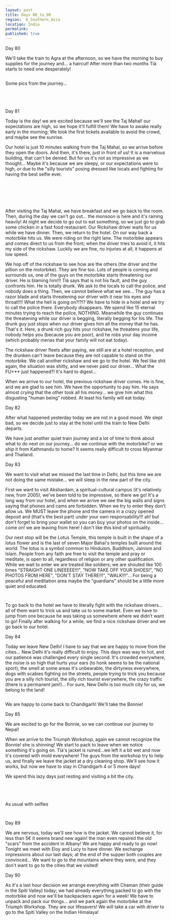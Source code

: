 ```yaml
---
layout: post
title: Days 80_to_90
region:  6_Southern_Asia
location: India
permalink: 
published: true
---
```

Day 80 

We'll take the train to Agra at the afternoon, so we have the morning to buy supplies for the journey and... a haircut! After more than two months Tià starts to need one desperately!

<p><a
href="https://lh3.googleusercontent.com/thIcIFNtfS72r3G8p8O4JLjnM0nRQtOvfrUIPT1e9jsiOMJdvQL0nELheIQ_vF3X-ihBIV9HtE393RpkvRBx0WGEIJMhYfxfSDVcrAqFNda5f9GXIRWh_bV-caKG_5kfr_2GEJvVJVeW_gO0HRiMlarTIZ01WSyKzIzqSm2Z78rwuX-2BUfcmRz80OqXvr2d_Mxr23KqzmP6T0a84QYCjAgabCP6RrwGWLeo2Jdcgna4wYkLDweEodbZDpnr2RJj4G0pIICS5TZTSEM5dbDkf8ZAo-78VuJB2Sxdp6EqL8JeyEOayIoM7npDpXsRUkPQHKDRnk7IgT6m1kg2oFOxpXH_NtBMNN_Y-NB3i30G7sXqpqT-MjB4FmH7aafr8ISl6GDPvAT-MjOTyuE87oR9J4N2XxytYnfj1_h614P83h3t7AGEvjvv5u4QoVVrNPvbAuv2zj8-Hur-OSwECTRYSVAyzhQj6VewBg6_3JMOT4C6Fs8VUI1jAqJFZ0FUanV-hXA9kk9znPfDK50SvVU-ssDuP3lGdXGIDAh-r6eclcPqcHVjqgWTX5xLenCLlmpMyjs6f3rY1LpHpzfMI8Q3fXbSZjkrkFc6gVW1F-2NBumRdDVQujxvOLLXWoCsJc5Xd8-UCf_Bobx41oZHzNOrzjC5Md1g4xMQX8CIUQEVFMl85_YXxCBl693Byg=w837-h627-no"><img 
src="https://lh3.googleusercontent.com/thIcIFNtfS72r3G8p8O4JLjnM0nRQtOvfrUIPT1e9jsiOMJdvQL0nELheIQ_vF3X-ihBIV9HtE393RpkvRBx0WGEIJMhYfxfSDVcrAqFNda5f9GXIRWh_bV-caKG_5kfr_2GEJvVJVeW_gO0HRiMlarTIZ01WSyKzIzqSm2Z78rwuX-2BUfcmRz80OqXvr2d_Mxr23KqzmP6T0a84QYCjAgabCP6RrwGWLeo2Jdcgna4wYkLDweEodbZDpnr2RJj4G0pIICS5TZTSEM5dbDkf8ZAo-78VuJB2Sxdp6EqL8JeyEOayIoM7npDpXsRUkPQHKDRnk7IgT6m1kg2oFOxpXH_NtBMNN_Y-NB3i30G7sXqpqT-MjB4FmH7aafr8ISl6GDPvAT-MjOTyuE87oR9J4N2XxytYnfj1_h614P83h3t7AGEvjvv5u4QoVVrNPvbAuv2zj8-Hur-OSwECTRYSVAyzhQj6VewBg6_3JMOT4C6Fs8VUI1jAqJFZ0FUanV-hXA9kk9znPfDK50SvVU-ssDuP3lGdXGIDAh-r6eclcPqcHVjqgWTX5xLenCLlmpMyjs6f3rY1LpHpzfMI8Q3fXbSZjkrkFc6gVW1F-2NBumRdDVQujxvOLLXWoCsJc5Xd8-UCf_Bobx41oZHzNOrzjC5Md1g4xMQX8CIUQEVFMl85_YXxCBl693Byg=w837-h627-no" class="oversize" alt=""></a></p>

Some pics from the journey...

<p><a
href="https://lh3.googleusercontent.com/hoAp1Nh6UUavDpNSncEKWpBHOLtux--tXYpS5MEnzANA9btog5NHjym37V3meYCeIB7Li28YgVwNM08gfzCPLlXnExygfIO_HIz9YUcTz0HWSBvUTFbW1moN2cAPuL86bBCt1TFUT5EjDqemXmIRvBDLpk_n3GTJlngGa2Bme1PrPO_LpfMVUSMDxmyFbBfPKTlVlaQqL9F1DgQ1fAJ0uSts2IB-mTZIGupyoKpLb-Np6m8UUZrWKNEnzCS4B4fjBw9CYiTtmilyVQ43fKe3QYeLuCCfdrHR31ccmqC5Q_jhR08mSoEq3ftknVBFjoeLSh-i4pd3hZg7L7kyJSRcC9MidmbXWHZaM2SBKQPLBkSEjzqeuU5PDtHGLNFxAdm3poX3PgdPlThhu-b-5d3KMDcIxXWP8gF52K3LYNBj9bjLscObiiqhEKi52wxxkQ4RWnnLhVuaWaCgfu9eafuys5luHO0R1BTGKST9RG6ovZmtkpOTC_pi-jRQdrEsZoayKfEUKWQ8x880InhvKBxg7Otf5kCXdc37van27gtdOyk5fiSVuq91NrP40RMdCwNNJ7hc9JH0IUPrNHbbA1SB5SflMQnflaYoNO0qSvZs9ggZc5hDOdhSJaEq-MLlk2iceI9gKwcNsIjt3JcrWqcWFk87o0wW7t0GRpsFnx5uRtiZQ5CwGGc5f2dZwQ=w836-h627-no"><img 
src="https://lh3.googleusercontent.com/hoAp1Nh6UUavDpNSncEKWpBHOLtux--tXYpS5MEnzANA9btog5NHjym37V3meYCeIB7Li28YgVwNM08gfzCPLlXnExygfIO_HIz9YUcTz0HWSBvUTFbW1moN2cAPuL86bBCt1TFUT5EjDqemXmIRvBDLpk_n3GTJlngGa2Bme1PrPO_LpfMVUSMDxmyFbBfPKTlVlaQqL9F1DgQ1fAJ0uSts2IB-mTZIGupyoKpLb-Np6m8UUZrWKNEnzCS4B4fjBw9CYiTtmilyVQ43fKe3QYeLuCCfdrHR31ccmqC5Q_jhR08mSoEq3ftknVBFjoeLSh-i4pd3hZg7L7kyJSRcC9MidmbXWHZaM2SBKQPLBkSEjzqeuU5PDtHGLNFxAdm3poX3PgdPlThhu-b-5d3KMDcIxXWP8gF52K3LYNBj9bjLscObiiqhEKi52wxxkQ4RWnnLhVuaWaCgfu9eafuys5luHO0R1BTGKST9RG6ovZmtkpOTC_pi-jRQdrEsZoayKfEUKWQ8x880InhvKBxg7Otf5kCXdc37van27gtdOyk5fiSVuq91NrP40RMdCwNNJ7hc9JH0IUPrNHbbA1SB5SflMQnflaYoNO0qSvZs9ggZc5hDOdhSJaEq-MLlk2iceI9gKwcNsIjt3JcrWqcWFk87o0wW7t0GRpsFnx5uRtiZQ5CwGGc5f2dZwQ=w836-h627-no" class="oversize" alt=""></a></p>

<p><a
href="https://lh3.googleusercontent.com/S4pxFoiIlwIeCb8S3ByM6k6QYr9Us97tfs7Rcm4Snm1P6vniA1PmuzluGxgCbWXSgTEb3F_oSNCtfgktSrost9qy0EmgpEnD_DLBklJbscVjzCspBYUmPKt-BvYvjqUP6fbe2IVNfHMrMNYKfDA8Ks8PCHGisg9hdLBUdu_7bQY5aYlNbTN1zxY3lYSxcqTr555el17okLSU96EwTc8hJ4hAFjMWMK6wwt3FCo0Lc9JqSw4BQz4irSG5C41BxBaPxDwQ6zL3BQk-tpxbIbiFig6bILpPY-Ges7KDOeSD-RpTiXWryiDupj3woLpXh3Ch7KET52HBCc9oiT64BGltGQqAhtHVCfDrAkhTIKbcq3x0mNnYAM_ILnrOLUWJvQlH4j71IHdsm4ndkraSSAEwJO5O72LCKdAiCx6kVvTAFAVWcuGZ1_Ju-RCSnLpMH-PGVz0BRd8CDg20qAdbHHD7PBKod7tLyVg2GQvrcWtaqCswfvB0_iQlwytMwk09LYw0ZGmesNQZNnH7w_OLh2c-R4jdfd3qDx0uB-0y2FrQaJL-TcGiPnRKaqZjaW8i0OpjvKDrozztzhzhJ-7UA3ZpGgJJMRjtzednE3J8_QTwuq-0sw4k7IRumjE_yYzNWuLgXYlYlxHX12bXbkvp4WPPFGpnaC-fNUaw8uPiaZxXcq_TlVG57g8STOCanw=w836-h627-no"><img 
src="https://lh3.googleusercontent.com/S4pxFoiIlwIeCb8S3ByM6k6QYr9Us97tfs7Rcm4Snm1P6vniA1PmuzluGxgCbWXSgTEb3F_oSNCtfgktSrost9qy0EmgpEnD_DLBklJbscVjzCspBYUmPKt-BvYvjqUP6fbe2IVNfHMrMNYKfDA8Ks8PCHGisg9hdLBUdu_7bQY5aYlNbTN1zxY3lYSxcqTr555el17okLSU96EwTc8hJ4hAFjMWMK6wwt3FCo0Lc9JqSw4BQz4irSG5C41BxBaPxDwQ6zL3BQk-tpxbIbiFig6bILpPY-Ges7KDOeSD-RpTiXWryiDupj3woLpXh3Ch7KET52HBCc9oiT64BGltGQqAhtHVCfDrAkhTIKbcq3x0mNnYAM_ILnrOLUWJvQlH4j71IHdsm4ndkraSSAEwJO5O72LCKdAiCx6kVvTAFAVWcuGZ1_Ju-RCSnLpMH-PGVz0BRd8CDg20qAdbHHD7PBKod7tLyVg2GQvrcWtaqCswfvB0_iQlwytMwk09LYw0ZGmesNQZNnH7w_OLh2c-R4jdfd3qDx0uB-0y2FrQaJL-TcGiPnRKaqZjaW8i0OpjvKDrozztzhzhJ-7UA3ZpGgJJMRjtzednE3J8_QTwuq-0sw4k7IRumjE_yYzNWuLgXYlYlxHX12bXbkvp4WPPFGpnaC-fNUaw8uPiaZxXcq_TlVG57g8STOCanw=w836-h627-no" class="oversize" alt=""></a></p>

<p><a
href="https://lh3.googleusercontent.com/DPxz2hBPQEo5goRpSnMIf_Url3Pu2pYqhUEBZVHMePi-RElIKm0yQ_Bpkzm2x1bmCb07NrpMiWvQowpoThuIbRgZYHuRPIaX3QMj0iCiAxH-KkvIf7oCA_yHkTyhzfoHKVWbg0KRLEmyNM8gvN6VlXjKX7LKHyYmIL6ihK6wj5Mj35X0gydJhPzAkJ4Tzd2pBipEI-M2qtK5LTSK5U69E_AYxr8hZwQS_PXNOOZCaCHGnFLpyULSJ0XLV74SrequnbWzT8KKE4Cp8R9XfUE3y375HUSIXBHIzakerX5eIr7DFzCyhUgMIkbVuL8whnjHssM66bDJa0rzN9rl1Dhpj5eBbi7rvfuqFilqDAR3Ffd44eJcg6MNrz0EJE16Vhkpt0C6wpjFoBwOQFo2PlEDQH-u5vtPFi9oNFN8vYH2Fk01BjQYiDLVm4FT5R3loFJZCL1LC6svfV3nagNUGjkQFgz-oogjy53n-5LLvzOv2dk_y9YzlmQ9CxNwdCseMI9URvxQv-MrdIrkB4-Xu0Ugw0vdjdQmFdr-lxgfcIEwDXlexblUH2XqsOQoNLyOFvW6dxZbQqGASrsFl4YDrbldXhHzOat4F_uUHpwjuUqZtNcliApzgjEIP_GiExTkgdIxwtwue6NDP77KRqy5U_m0xn-xpJw7cD48mQdYDAVQGoYPXk-UECBSWfPAbg=w836-h627-no"><img 
src="https://lh3.googleusercontent.com/DPxz2hBPQEo5goRpSnMIf_Url3Pu2pYqhUEBZVHMePi-RElIKm0yQ_Bpkzm2x1bmCb07NrpMiWvQowpoThuIbRgZYHuRPIaX3QMj0iCiAxH-KkvIf7oCA_yHkTyhzfoHKVWbg0KRLEmyNM8gvN6VlXjKX7LKHyYmIL6ihK6wj5Mj35X0gydJhPzAkJ4Tzd2pBipEI-M2qtK5LTSK5U69E_AYxr8hZwQS_PXNOOZCaCHGnFLpyULSJ0XLV74SrequnbWzT8KKE4Cp8R9XfUE3y375HUSIXBHIzakerX5eIr7DFzCyhUgMIkbVuL8whnjHssM66bDJa0rzN9rl1Dhpj5eBbi7rvfuqFilqDAR3Ffd44eJcg6MNrz0EJE16Vhkpt0C6wpjFoBwOQFo2PlEDQH-u5vtPFi9oNFN8vYH2Fk01BjQYiDLVm4FT5R3loFJZCL1LC6svfV3nagNUGjkQFgz-oogjy53n-5LLvzOv2dk_y9YzlmQ9CxNwdCseMI9URvxQv-MrdIrkB4-Xu0Ugw0vdjdQmFdr-lxgfcIEwDXlexblUH2XqsOQoNLyOFvW6dxZbQqGASrsFl4YDrbldXhHzOat4F_uUHpwjuUqZtNcliApzgjEIP_GiExTkgdIxwtwue6NDP77KRqy5U_m0xn-xpJw7cD48mQdYDAVQGoYPXk-UECBSWfPAbg=w836-h627-no" class="oversize" alt=""></a></p>

<p><a
href="https://lh3.googleusercontent.com/l2ml85_7CSkKv8qzVuYcoDwOvj8jBpQvvpx0ehFBTTnURz1NU7lfI2EGQqGnT_Gw5rhofqpTzQsSKK_IdGu8gC9f6s4I_8mOPCmSSRZvnUby_F-4xO3-l_rWfPhAQo6TfFvj7LgDLO8z7o1KWBEDHn4mKePR11jHUZv7a6FlZGNB8GKhF0Br7Y2M7hRgbAOD-FGNlO-O_w5bWLlpku-rJCadg6VnI2X1HE8jgDdZEL8B05fvwNK2Uh23HI_0LuFsslPifrthr-eg4zpUUv_aKq9waW0nfROewCPyhIGlAJF4VO1vXqlLULsZj-pqn8edku1ShnyoBLPVO1Z9GCqG6FOcjozT-KGpO4Zyw4a6loLRoU7itvC1Xz_PtqywV5sezKB4KCJ7yHP94BJHtCBPFs2X-wIX_AB6GtJd7Y24gvGjtCeHzhOaId88eRx1IB0SAbUyLTVzZLUuJ4Q02kmDVm4CwFxDIJSkGYEerEbuzm6U6pAB_yAknq6V86so1fKuL8dvq03-1NOT8HeVHuf3Gpf_BekxIP18dmbqGXkHpFCuDMVKO0QNkUc0orvMNgKJtsqwjcB0f4c_hJAtmyBlbzupRZIyJB7mRM6eajPnzAsC6fnLI-oS-8yOKLhiqidPSB1XlCrBwmFIgbErOS5MZ5X1MhSEOevQD1pe19wRQyVGYIbmtkC2WI7mnA=w836-h627-no"><img 
src="https://lh3.googleusercontent.com/l2ml85_7CSkKv8qzVuYcoDwOvj8jBpQvvpx0ehFBTTnURz1NU7lfI2EGQqGnT_Gw5rhofqpTzQsSKK_IdGu8gC9f6s4I_8mOPCmSSRZvnUby_F-4xO3-l_rWfPhAQo6TfFvj7LgDLO8z7o1KWBEDHn4mKePR11jHUZv7a6FlZGNB8GKhF0Br7Y2M7hRgbAOD-FGNlO-O_w5bWLlpku-rJCadg6VnI2X1HE8jgDdZEL8B05fvwNK2Uh23HI_0LuFsslPifrthr-eg4zpUUv_aKq9waW0nfROewCPyhIGlAJF4VO1vXqlLULsZj-pqn8edku1ShnyoBLPVO1Z9GCqG6FOcjozT-KGpO4Zyw4a6loLRoU7itvC1Xz_PtqywV5sezKB4KCJ7yHP94BJHtCBPFs2X-wIX_AB6GtJd7Y24gvGjtCeHzhOaId88eRx1IB0SAbUyLTVzZLUuJ4Q02kmDVm4CwFxDIJSkGYEerEbuzm6U6pAB_yAknq6V86so1fKuL8dvq03-1NOT8HeVHuf3Gpf_BekxIP18dmbqGXkHpFCuDMVKO0QNkUc0orvMNgKJtsqwjcB0f4c_hJAtmyBlbzupRZIyJB7mRM6eajPnzAsC6fnLI-oS-8yOKLhiqidPSB1XlCrBwmFIgbErOS5MZ5X1MhSEOevQD1pe19wRQyVGYIbmtkC2WI7mnA=w836-h627-no" class="oversize" alt=""></a></p>


Day 81

Today is the day! we are excited because we'll see the Taj Mahal! our expectations are high, so we hope it'll fulfill them! We have to awake really early in the morning; We took the first tickets available to avoid the crowd, and maybe see the sunrise.

Our hotel is just 10 minutes walking from the Taj Mahal, so we arrive before they open the doors. And then, it's there, just in front of us! It is a marvelous building, that can't be denied. But for us it's not as impressive as we thought... Maybe it's because we are sleepy, or our expectations were to high, or due to the "silly tourists" posing dressed like locals and fighting for having the best selfie ever.

<p><a
href="https://lh3.googleusercontent.com/e-us8Vt58_rWRCawMl7No1JU_jwwtC3FQUGFBIBDSE-9CP9DiGI8hsex35zjzcw65lXr_8hD0gR2FWhdZzIZnvfeouFt4ZCgsbL_jaEMPPKgxk_kJRxJG5HdxSW02Zv4KljROkAL6trcq0E6emoRR1xga_z0Z4JMaM6APDJ0aVb2lAbBgV_1wjHIqcPw9V9lcKX795W9_u1DXWxRrYphetXa7_MK4ujVKfVNwhkcAP2zVkdVngOclowo6Ch8-d1QQWFgti6U1enqdzQXN1NuNXD3rU9Wk-XBJSoFCScPxu2jsnDtPd-UEYJf6YwMBNXsJIW61mGoikRgvWtPUAITLao-ezSBb33EdYlR0VoPgfJspI09etsz3jqNNwIzQvMGspW9B4796rwacIaMX_64036G-7gkcAdkPxf8kDvsfaX0G1LWUNCVwgyJI09jewlyo3lEVtue_zCtfRg7VUxQ9jBp7C5Q2kFVCFWvDF3fePLOz6812f1Jf8T3C13TkorIbIJEY_qxR0rn57ObDDWM5SYR3XuCMJcbkesalA-VN2fDjD1MNlXf8nFYAx8E9Cp9a5qIe4V_fQpyzGA1VELj6sf1p8o1ygq2CwoWR6GCrC9_bG15aK1MAgnEVUMOGC6Lsf0n6mZtdjypLYplr479QB0jEbmJT97ZfC8AmQZfRATFQvjFxG0t2n67ow=w836-h627-no"><img 
src="https://lh3.googleusercontent.com/e-us8Vt58_rWRCawMl7No1JU_jwwtC3FQUGFBIBDSE-9CP9DiGI8hsex35zjzcw65lXr_8hD0gR2FWhdZzIZnvfeouFt4ZCgsbL_jaEMPPKgxk_kJRxJG5HdxSW02Zv4KljROkAL6trcq0E6emoRR1xga_z0Z4JMaM6APDJ0aVb2lAbBgV_1wjHIqcPw9V9lcKX795W9_u1DXWxRrYphetXa7_MK4ujVKfVNwhkcAP2zVkdVngOclowo6Ch8-d1QQWFgti6U1enqdzQXN1NuNXD3rU9Wk-XBJSoFCScPxu2jsnDtPd-UEYJf6YwMBNXsJIW61mGoikRgvWtPUAITLao-ezSBb33EdYlR0VoPgfJspI09etsz3jqNNwIzQvMGspW9B4796rwacIaMX_64036G-7gkcAdkPxf8kDvsfaX0G1LWUNCVwgyJI09jewlyo3lEVtue_zCtfRg7VUxQ9jBp7C5Q2kFVCFWvDF3fePLOz6812f1Jf8T3C13TkorIbIJEY_qxR0rn57ObDDWM5SYR3XuCMJcbkesalA-VN2fDjD1MNlXf8nFYAx8E9Cp9a5qIe4V_fQpyzGA1VELj6sf1p8o1ygq2CwoWR6GCrC9_bG15aK1MAgnEVUMOGC6Lsf0n6mZtdjypLYplr479QB0jEbmJT97ZfC8AmQZfRATFQvjFxG0t2n67ow=w836-h627-no" class="oversize" alt=""></a></p>

<p><a
href="https://lh3.googleusercontent.com/laaQadxP3mu1VSb69RfpLyRkNQjCXqXO5reo82fOOdG_q8lLWdrdhBVOMW6yFojxjGM2rx5_DKxZIGWkh7hRYLF_cLmCybeFoReFoffP-q9B13MCkSZqMegRH-NhyybA5DD7jOf2swvQJhKzv3TLP6fnJ2jfO1f9cVtkMqJlVmZlJX45Q-uMbLcdPATV8Pv97FGeU1SC9xMboNn8GKr9iBXoVIH7dT3ofHPBk0poNdVwSsalYoKmdIL0PrEal87aJVFHA0VmP4zBnW_Vr72bE0jBgi3gNEsofz1eA2tfsFYbrMGb7ZA1l055lRHpTgPpbQLdbM8euqyVficowjWya1RtUYF8vuThM8zszfarXYqrhY6q6HrMW9LLbG_pvpEssjbs8dQX_Jd8THWSS_UPJN6k4VWs4htVf7MnGDa-yWAG2wg5GGNGprEbu4OcACqhz7aICkHrAELjm1ageokfLq-dR9hdnhDP20eF_9S_wno-K-dwi4STrRizgxHccA_nMi6Y3g3FHdPxf9MnDDLYpmqwjfqUNEg34cXI3KV9Np4BbO7WfuozZ-ZF4AlQ3qOkaoGxxXcwTmN2fTW5OeOdraazQBKo5XvMrukzYVqQgSQhQiS8J61lu2AOj42oE4YpohxiT_GI90CM67mN6_Ei1AorRtJ-5TvwFjZbczGzGkheLw3qOH75tfLQYw=w836-h627-no"><img 
src="https://lh3.googleusercontent.com/laaQadxP3mu1VSb69RfpLyRkNQjCXqXO5reo82fOOdG_q8lLWdrdhBVOMW6yFojxjGM2rx5_DKxZIGWkh7hRYLF_cLmCybeFoReFoffP-q9B13MCkSZqMegRH-NhyybA5DD7jOf2swvQJhKzv3TLP6fnJ2jfO1f9cVtkMqJlVmZlJX45Q-uMbLcdPATV8Pv97FGeU1SC9xMboNn8GKr9iBXoVIH7dT3ofHPBk0poNdVwSsalYoKmdIL0PrEal87aJVFHA0VmP4zBnW_Vr72bE0jBgi3gNEsofz1eA2tfsFYbrMGb7ZA1l055lRHpTgPpbQLdbM8euqyVficowjWya1RtUYF8vuThM8zszfarXYqrhY6q6HrMW9LLbG_pvpEssjbs8dQX_Jd8THWSS_UPJN6k4VWs4htVf7MnGDa-yWAG2wg5GGNGprEbu4OcACqhz7aICkHrAELjm1ageokfLq-dR9hdnhDP20eF_9S_wno-K-dwi4STrRizgxHccA_nMi6Y3g3FHdPxf9MnDDLYpmqwjfqUNEg34cXI3KV9Np4BbO7WfuozZ-ZF4AlQ3qOkaoGxxXcwTmN2fTW5OeOdraazQBKo5XvMrukzYVqQgSQhQiS8J61lu2AOj42oE4YpohxiT_GI90CM67mN6_Ei1AorRtJ-5TvwFjZbczGzGkheLw3qOH75tfLQYw=w836-h627-no" class="oversize" alt=""></a></p>

<p><a
href="https://lh3.googleusercontent.com/Z5fG2JXXUgPHuTj6jbMaNcmF_4RSmlET1KeSisuAWDAT_gG9X_COnX-nA-ng0Ca4m8-q-6Zfa2tF8ZNmqlzrr-kzhvbwoPNuqN2PS15Bo0Xjz7tNzVmU3FXh2PSdW2FEaSnKiyjNafME_gzLKQAcf8n4tLVrLOnZGdy8NSNx-LHXnXCqQB6JnjfqnZOUJswhTyBzEhaH65-IIjj3eKZziWoV0eu4oxXMJ4fXUQikfulLWezGRgXLHwfDpPdM_J_8CwXJD2lP2tVkXHwXZ4OKrnMt1u5_UixN6IXFSjqmPJDylyhMHJvhKL6jbP8padrmsvupHNCvk-bx_OvWPr5BByrcMeqS40cOJw4L2hxG4c3S4ZZH_c7gJsMGZMnCEMWkYtSQO8ckGy8GLcByLbCcv0hi9CUDAkIrljrG6vA6Ofcy-2oNPaDn41ohkP2_SqlU2PHPl5UqJ7ruFlUnrM3eREoGDpJTyhUTudMpsRba0TUCHzfwCflXS8aGM8juENjR7ypCFStv7ijYR75TvNt5OyP4Qkzn7tWdtpPPn2TtLxLh04I5ePNcKKWmYoaoGbojctqdxJ8DpBqd1VDLXmym3IQdp336moyyRFS8O4bYCJuniZTogN5TRav19PsG_gVFdr9VogfGyz6bHsM_9YkHjXSW_e6IuYb722eHBt_hoX2uPeOT148s8TmjsA=w864-h627-no"><img 
src="https://lh3.googleusercontent.com/Z5fG2JXXUgPHuTj6jbMaNcmF_4RSmlET1KeSisuAWDAT_gG9X_COnX-nA-ng0Ca4m8-q-6Zfa2tF8ZNmqlzrr-kzhvbwoPNuqN2PS15Bo0Xjz7tNzVmU3FXh2PSdW2FEaSnKiyjNafME_gzLKQAcf8n4tLVrLOnZGdy8NSNx-LHXnXCqQB6JnjfqnZOUJswhTyBzEhaH65-IIjj3eKZziWoV0eu4oxXMJ4fXUQikfulLWezGRgXLHwfDpPdM_J_8CwXJD2lP2tVkXHwXZ4OKrnMt1u5_UixN6IXFSjqmPJDylyhMHJvhKL6jbP8padrmsvupHNCvk-bx_OvWPr5BByrcMeqS40cOJw4L2hxG4c3S4ZZH_c7gJsMGZMnCEMWkYtSQO8ckGy8GLcByLbCcv0hi9CUDAkIrljrG6vA6Ofcy-2oNPaDn41ohkP2_SqlU2PHPl5UqJ7ruFlUnrM3eREoGDpJTyhUTudMpsRba0TUCHzfwCflXS8aGM8juENjR7ypCFStv7ijYR75TvNt5OyP4Qkzn7tWdtpPPn2TtLxLh04I5ePNcKKWmYoaoGbojctqdxJ8DpBqd1VDLXmym3IQdp336moyyRFS8O4bYCJuniZTogN5TRav19PsG_gVFdr9VogfGyz6bHsM_9YkHjXSW_e6IuYb722eHBt_hoX2uPeOT148s8TmjsA=w864-h627-no" class="oversize" alt=""></a></p>

<p><a
href="https://lh3.googleusercontent.com/f7l7wPi3k8LIAlHLiGvMmsLjFr8icr1wRzW9O0NuVXSYmNUPlhTqEE_o70UxWvFSSrNRU_beOKnoUalk7oLeFZ2lOAH7JHouRXRRTKdzh8QVby-HLGBahhMzBcxfcWnUM1mL_rPwH-q6vEdlwQ4Xa3rBaHyeQ7mnHxE-IN75-j7MSTIZwWgLfyTDr-3OcSZQszGZLU2FIuHF3jDRg8wiyu4UtdGH6oKpM3XXdlseFRngdB-BT5GecPi-0MsH88icn5Wi4z2zMyB4u2GdiBl6nzElJlIcSa1gMBZfef30GUXkPHOSUV40_tNwVXrHv8atE-JhiEr4_wBwPEIunGnBogFIHuQpjYnujJuVDWaL_Tm3zIy6vQGCv9lx2gAWjqNDDtGDvuvlFuGsyeRt4ke1-VwiZ2UbqnqKBKAKWnsSOHtiutZYjplw5scLJv1c0ig-8K2wESNVtxZZxZd3TWE4d4c2oiFFBc0GNbrQioMKCpS9t_E3kPta61a6693wrutdq-F-Q7c39ZU0DBH3FCcmUaWzU-jdlZ3nNQIWgWZUVvJLiNAvdiZSha0YCLiNXeWLyhHkW4bJCxq5TDWts5Uwdnx4HVQ4DdiAMoIVEyt5T3aGkdxZWn8zI9v5r5mzeL7TuibXA_l7jskWeZex5kRzhdCCRY7cd5w0dMKx9wfeTbZlHI4c2n4C0OL8Ug=w836-h627-no"><img 
src="https://lh3.googleusercontent.com/f7l7wPi3k8LIAlHLiGvMmsLjFr8icr1wRzW9O0NuVXSYmNUPlhTqEE_o70UxWvFSSrNRU_beOKnoUalk7oLeFZ2lOAH7JHouRXRRTKdzh8QVby-HLGBahhMzBcxfcWnUM1mL_rPwH-q6vEdlwQ4Xa3rBaHyeQ7mnHxE-IN75-j7MSTIZwWgLfyTDr-3OcSZQszGZLU2FIuHF3jDRg8wiyu4UtdGH6oKpM3XXdlseFRngdB-BT5GecPi-0MsH88icn5Wi4z2zMyB4u2GdiBl6nzElJlIcSa1gMBZfef30GUXkPHOSUV40_tNwVXrHv8atE-JhiEr4_wBwPEIunGnBogFIHuQpjYnujJuVDWaL_Tm3zIy6vQGCv9lx2gAWjqNDDtGDvuvlFuGsyeRt4ke1-VwiZ2UbqnqKBKAKWnsSOHtiutZYjplw5scLJv1c0ig-8K2wESNVtxZZxZd3TWE4d4c2oiFFBc0GNbrQioMKCpS9t_E3kPta61a6693wrutdq-F-Q7c39ZU0DBH3FCcmUaWzU-jdlZ3nNQIWgWZUVvJLiNAvdiZSha0YCLiNXeWLyhHkW4bJCxq5TDWts5Uwdnx4HVQ4DdiAMoIVEyt5T3aGkdxZWn8zI9v5r5mzeL7TuibXA_l7jskWeZex5kRzhdCCRY7cd5w0dMKx9wfeTbZlHI4c2n4C0OL8Ug=w836-h627-no" class="oversize" alt=""></a></p>

<p><a
href="https://lh3.googleusercontent.com/jNznA79Cza7WRHCp-TgbdT3LxCdggz0WbjqTCq3QUsdoHPN3m06IoMHNvBjaCSS37FbX3OB8U0FNB18QhOZ4zPvof3oOxNsXBF7mNqceId3FK-aONwLq-i4shhD_bie4PlnqSjzGcr0kV-gQMnDoGx1WAPHUilSAnPT-0qkBM_9gwQ9CMT4Lez0iEid7D0FPJZfTwOrocCYw5ZsY8yXCYQ6heByp31nNAyUMN-CAb-fjSI_bsg1CUbKVkQllGDoVbRL1uYRDY1wt0oPwMvu7re1ofoZziKe5k_4DE1xQ8n8Xil-GrWka0QP6wrH_2GnoKSy322lpLIeDYomocSBftHHprPi7BXA1yUcpEAq65m8wYbGec5LQf_NLXDdGgDN3SSu2HTxnL9gnlInOMGtJQXCwLkys2Dv-xfTw7Bwb7uGZQ9KYZTA8SLRtNJYiMgw_sJvfM7G4rbNF_ewGG2ATCJgQGwt1Ds_3cxbHBlLdzh9Bv3F-O8L9LKxIEHgOKuz0W9_QHUJHpethdMtyVwdsNIzTnKiJ9uTaqjcG7fXqgTki4-54ypl-5onQeOzCiFtFlH-Cpq0rsUBmng6Fnz1iHS2mIWbZ0cxUB6jWwEkVbixytPloToFDLHO0PWqHxlpgF8I7rdwfzDsLEjhpVzK2Kt5EIza6_toCp0NUCItOcRQ59mBworvlHk5QQA=w669-h502-no"><img 
src="https://lh3.googleusercontent.com/jNznA79Cza7WRHCp-TgbdT3LxCdggz0WbjqTCq3QUsdoHPN3m06IoMHNvBjaCSS37FbX3OB8U0FNB18QhOZ4zPvof3oOxNsXBF7mNqceId3FK-aONwLq-i4shhD_bie4PlnqSjzGcr0kV-gQMnDoGx1WAPHUilSAnPT-0qkBM_9gwQ9CMT4Lez0iEid7D0FPJZfTwOrocCYw5ZsY8yXCYQ6heByp31nNAyUMN-CAb-fjSI_bsg1CUbKVkQllGDoVbRL1uYRDY1wt0oPwMvu7re1ofoZziKe5k_4DE1xQ8n8Xil-GrWka0QP6wrH_2GnoKSy322lpLIeDYomocSBftHHprPi7BXA1yUcpEAq65m8wYbGec5LQf_NLXDdGgDN3SSu2HTxnL9gnlInOMGtJQXCwLkys2Dv-xfTw7Bwb7uGZQ9KYZTA8SLRtNJYiMgw_sJvfM7G4rbNF_ewGG2ATCJgQGwt1Ds_3cxbHBlLdzh9Bv3F-O8L9LKxIEHgOKuz0W9_QHUJHpethdMtyVwdsNIzTnKiJ9uTaqjcG7fXqgTki4-54ypl-5onQeOzCiFtFlH-Cpq0rsUBmng6Fnz1iHS2mIWbZ0cxUB6jWwEkVbixytPloToFDLHO0PWqHxlpgF8I7rdwfzDsLEjhpVzK2Kt5EIza6_toCp0NUCItOcRQ59mBworvlHk5QQA=w669-h502-no" class="oversize" alt=""></a></p>

<p><a
href="https://lh3.googleusercontent.com/_iDm0T18H7_xx4ioH6lwDGhYdkH1fkyQhWMcaG7dOtl5iSs6P5t9qxY5USQV8gPCeTXM1jPLC7nznMsJjkI0juSVh-vuGgV_QnRLMVLr8vPPaJz0QfegQpGRBBUna3QB7ympM2_9zCyUJLKVhg_TIcklHNmch-cJ-Q8fOrrSJ1a32HRHbtUbZ2ibmMcK1U2vbqEVPZjnB1g_dPS89c7x9xmP2MhF_E7isoCrawYizfWGYYUsTksD5fZYVaWhyIWJ3qP02HqccBzNAY5Ln2fik9xpYn7iMq4DwhhwB_QGWBkoBaka0nqc6k42YbSxlmv4NGgiJ9Agjsefr1vii60nWlxS1MH502R0zgZRZXQQE26NAiQi4sLuGlJI9NtDSTVOJT7Axf0EFWRa3lU4qI7x7Kw_WLw3Oc6FqKY5Qrsj18-WpM1NczPUXgGvKHCqy31D-a88X4FQ8y0JiJXc8vz3A7zyALHsuui3Svmr8f89jtvER0MEa3x0xoNvWPh7smhla5gl09LTF89ZjKqJ0G3f00MrlTPe7MfNcgvkY7XMrs_2UGojLlBvUFdrytmBLG6ckdK9ZNG_GIyy7-2y9IDMtjJ69Hwg5cpBF2a7mWJOxpTfyU4Yd7vACS_GLDV5rvLbmUqDOiUf_NbldCaXLdWR9lGWBsupylNWsGvCHe_Q0q_CScYKR6W3W96cwA=w836-h627-no"><img 
src="https://lh3.googleusercontent.com/_iDm0T18H7_xx4ioH6lwDGhYdkH1fkyQhWMcaG7dOtl5iSs6P5t9qxY5USQV8gPCeTXM1jPLC7nznMsJjkI0juSVh-vuGgV_QnRLMVLr8vPPaJz0QfegQpGRBBUna3QB7ympM2_9zCyUJLKVhg_TIcklHNmch-cJ-Q8fOrrSJ1a32HRHbtUbZ2ibmMcK1U2vbqEVPZjnB1g_dPS89c7x9xmP2MhF_E7isoCrawYizfWGYYUsTksD5fZYVaWhyIWJ3qP02HqccBzNAY5Ln2fik9xpYn7iMq4DwhhwB_QGWBkoBaka0nqc6k42YbSxlmv4NGgiJ9Agjsefr1vii60nWlxS1MH502R0zgZRZXQQE26NAiQi4sLuGlJI9NtDSTVOJT7Axf0EFWRa3lU4qI7x7Kw_WLw3Oc6FqKY5Qrsj18-WpM1NczPUXgGvKHCqy31D-a88X4FQ8y0JiJXc8vz3A7zyALHsuui3Svmr8f89jtvER0MEa3x0xoNvWPh7smhla5gl09LTF89ZjKqJ0G3f00MrlTPe7MfNcgvkY7XMrs_2UGojLlBvUFdrytmBLG6ckdK9ZNG_GIyy7-2y9IDMtjJ69Hwg5cpBF2a7mWJOxpTfyU4Yd7vACS_GLDV5rvLbmUqDOiUf_NbldCaXLdWR9lGWBsupylNWsGvCHe_Q0q_CScYKR6W3W96cwA=w836-h627-no" class="oversize" alt=""></a></p>

After visiting the Taj Mahal, we have breakfast and we go back to the room. Then, during the day we can't go out... the monsoon is here and it's raining heavily! At night we decide to go out to eat something, so we just go to grab some chicken in a fast food restaurant. Our Rickshaw driver waits for us while we have dinner. Then, we return to the hotel. On our way back a motorbike hits us. We were riding on the right lane. The motorbike appears and comes direct to us from the front; when the driver tries to avoid it, it hits my side of the rickshaw. Luckily we are fine, no injuries at all, it happens at low speed.

We hop off of the rickshaw to see how are the others (the driver and the pillion on the motorbike). They are fine too. Lots of people is coming and surrounds us, one of the guys on the motorbike starts threatening our driver. He is blaming him!!! Tià says that is not his fault, and the guy confronts him. He is totally drunk. We ask to the locals to call the police, and nobody does a thing. Then, we cannot believe what we see... The guy has a razor blade and starts threatening our driver with it near his eyes and throat!!!! What the hell is going on?!?!? We have to hide in a hotel and we try to call the police there. Everybody disappears. We spend like 15 eternal minutes trying to reach the police, NOTHING. Meanwhile the guy continues the threatening while our driver is begging, literally begging for his life. The drunk guy just stops when our driver gives him all the money that he has. That's it. Here, a drunk rich guy hits your rickshaw, he threatens your life, nobody helps you (because you are poor), and he robs your day income (which probably menas that your family will not eat today).

The rickshaw driver fleets after paying, we still are at a hotel reception, and the drunken can't leave because they are not capable to stand on the motorbike. We call another rickshaw and we go to the hotel. We feel like shit again, the situation was shitty, and we never paid our driver... What the FU+** just happened?! It's hard to digest...

When we arrive to our hotel, the previous rickshaw driver comes. He is fine, and we are glad to see him. We have the opportunity to pay him. He says almost crying that the other took all his money... we give him what this disgusting "human being" robbed. At least his family will eat today.

Day 82

After what happened yesterday today we are not in a good mood. We slept bad, so we decide just to stay at the hotel until the train to New Delhi departs. 

We have just another quiet train journey and a lot of time to think about what to do next on our journey... do we continue with the motorbike? or we ship it from Kathmandu to home? It seems really difficult to cross Myanmar and Thailand.

Day 83

We want to visit what we missed the last time in Delhi, but this time we are not doing the same mistake... we will sleep in the new part of the city.

First we want to visit Akshardam, a spiritual-cultural campus (it's relatively new, from 2005), we've been told to be impressive, so there we go! It's a long way from our hotel, and when we arrive we see the big walls and signs saying that phones and cams are forbidden. When we try to enter they don't allow us. We MUST leave the phone and the camera in a crazy opened deposit and (that's the best part) under your own responsability!!! ah! but don't forget to bring your wallet so you can buy your photos on the inside... come on! we are leaving from here! I don't like this kind of spirituality.

Our next stop will be the Lotus Temple, this temple is built in the shape of a lotus flower and is the last of seven Major Bahai's temples built around the world. The lotus is a symbol common to Hinduism, Buddhism, Jainism and Islam. People from any faith are free to visit the temple and pray or meditate, is open to all, regardless of religion or any other qualification. While we wait to enter we are treated like soldiers; we are shouted like 100 times "STRAIGHT ONE LINEEEEE!!!", "NOW TAKE OFF YOUR SHOES!", "NO PHOTOS FROM HERE", "DON'T STAY THERE!!!", "WALK!!!"... For being a peaceful and meditation area maybe the "guardians" should be a little more quiet and educated.

<p><a
href="https://lh3.googleusercontent.com/VuWrjmmr5uvsuhCMa9a6UMLDAPkaLcb_QHAzmXGRit3I0P8Vo3ZTKaB_pOhmBjxKy9nQV7-Yo7FcaOZm1P4amj1Sro-A7n4-h5h7JwyMhZ2EKbDV46cX0FzJCoyEHn80pgMydPVDR2bKtTQudjc5a1n20EapabBbNbLlRzfEQBC-kk49c1xEo69GyztcGKAQYHgha17JNfkZnxqRn5nb-o0J4s2YZrF9-U5_jmwZuNX0N-XmTjY7mu_0uVo9RDFIwvc9I_54_Y2Ftghj8bxzmuk8ZCgzCVxNRKOv5jWQWkqiUFYkE2QgIoDyUzfp_qHd0JZ0_oxefBeBJRd1PLHjUPEtQ0dB5_hBJougCkzriDOqsMatrEe7vd-9yVcUW4yp06n4EvLD7_E7A2685RqflgIXc4O5Zm7PyA2JzQEiVU-3_sADquvlsoEuv47RgFJuROgi_DOU4vKW5d_vRKZjRkhAsTEAEYgFqyIYjiSvJjTpSUNuuQbDJIaKPTuK0ceNY-miLvT2G05Lwqwxv6HUDNyPJ4EvBmZQuGYW-zZ_CyA2bqcSAw6L-QSbFgWDLdJ8psYgj0qaNdzxjyK_DaBsh2jCMeLpq1Hf9qybSHt0_SXdsZCubXLvIQ8slz4FGqlY2mLCe0zpEJFSsbpNtolh480HO2GJmKF-TrFCltxL1o6IGBRsC1BMRczB2A=w669-h502-no"><img 
src="https://lh3.googleusercontent.com/VuWrjmmr5uvsuhCMa9a6UMLDAPkaLcb_QHAzmXGRit3I0P8Vo3ZTKaB_pOhmBjxKy9nQV7-Yo7FcaOZm1P4amj1Sro-A7n4-h5h7JwyMhZ2EKbDV46cX0FzJCoyEHn80pgMydPVDR2bKtTQudjc5a1n20EapabBbNbLlRzfEQBC-kk49c1xEo69GyztcGKAQYHgha17JNfkZnxqRn5nb-o0J4s2YZrF9-U5_jmwZuNX0N-XmTjY7mu_0uVo9RDFIwvc9I_54_Y2Ftghj8bxzmuk8ZCgzCVxNRKOv5jWQWkqiUFYkE2QgIoDyUzfp_qHd0JZ0_oxefBeBJRd1PLHjUPEtQ0dB5_hBJougCkzriDOqsMatrEe7vd-9yVcUW4yp06n4EvLD7_E7A2685RqflgIXc4O5Zm7PyA2JzQEiVU-3_sADquvlsoEuv47RgFJuROgi_DOU4vKW5d_vRKZjRkhAsTEAEYgFqyIYjiSvJjTpSUNuuQbDJIaKPTuK0ceNY-miLvT2G05Lwqwxv6HUDNyPJ4EvBmZQuGYW-zZ_CyA2bqcSAw6L-QSbFgWDLdJ8psYgj0qaNdzxjyK_DaBsh2jCMeLpq1Hf9qybSHt0_SXdsZCubXLvIQ8slz4FGqlY2mLCe0zpEJFSsbpNtolh480HO2GJmKF-TrFCltxL1o6IGBRsC1BMRczB2A=w669-h502-no" class="oversize" alt=""></a></p>

<p><a
href="https://lh3.googleusercontent.com/G2Q_Rs8w0W2DzvGNPm7KACKyJb2mSuvRPG-XxNZIj6eZRasfD_DF0_V2NLHViV8y-xmBsX0H2pTyeUb765X0-Yd1Wmupykys59nPC0G6Tn9Y1zILyKKmSZh0Q4xy8wfAen8w1mD4JXu_8SvwqDP1RMjrlGzlgaGEoZnQoEMvCKyjqzMkUCXmEZScdatKp5A32TH4c0Xfurf2w1DXTAxH6mEM4v2tLZEu0nJrUx_yT1vvi3YHTNPROXiZqueM5fKvtLh_lguylVtS7o052UiFri-wHpd7fegFZZufFBsY8H_8i5GoybYP2OPNAp4QQT4asHd02T9CJzbYYDNb0_9CZJPP1Xj1Xn1outyhaJ-YMx4gW0EDkJMhQ6XUGru99bLtPw-fjM2or-C0Z3CwRMuUSI0r8a8o1V5rg0Lrjp5PI8N-xeN3LhvwViAaBbbMxNWy0ASl12qPbN3Ey-_Inzpz1NHaRRBO5NY8UQfRhyb1xq-9M9fEWsKNuw0FYlO3kYHlw2QKlv9ddRmL5AQkVKBTQPQqaq6DKrvbzBO3KrLjnyF3r9FdcoP_i-OoFaLzcm2Q0x78LEGjb_7w-WD274CSFwUK45oD5PnKn4kXa7YcMdQZfdWORJylXay8abjtt5STEduSXf8Asmlw0_zaXcdfsuhiZpqtfYmNWfx0OTLnQLLKCWrI376rBNCVXA=w669-h502-no"><img 
src="https://lh3.googleusercontent.com/G2Q_Rs8w0W2DzvGNPm7KACKyJb2mSuvRPG-XxNZIj6eZRasfD_DF0_V2NLHViV8y-xmBsX0H2pTyeUb765X0-Yd1Wmupykys59nPC0G6Tn9Y1zILyKKmSZh0Q4xy8wfAen8w1mD4JXu_8SvwqDP1RMjrlGzlgaGEoZnQoEMvCKyjqzMkUCXmEZScdatKp5A32TH4c0Xfurf2w1DXTAxH6mEM4v2tLZEu0nJrUx_yT1vvi3YHTNPROXiZqueM5fKvtLh_lguylVtS7o052UiFri-wHpd7fegFZZufFBsY8H_8i5GoybYP2OPNAp4QQT4asHd02T9CJzbYYDNb0_9CZJPP1Xj1Xn1outyhaJ-YMx4gW0EDkJMhQ6XUGru99bLtPw-fjM2or-C0Z3CwRMuUSI0r8a8o1V5rg0Lrjp5PI8N-xeN3LhvwViAaBbbMxNWy0ASl12qPbN3Ey-_Inzpz1NHaRRBO5NY8UQfRhyb1xq-9M9fEWsKNuw0FYlO3kYHlw2QKlv9ddRmL5AQkVKBTQPQqaq6DKrvbzBO3KrLjnyF3r9FdcoP_i-OoFaLzcm2Q0x78LEGjb_7w-WD274CSFwUK45oD5PnKn4kXa7YcMdQZfdWORJylXay8abjtt5STEduSXf8Asmlw0_zaXcdfsuhiZpqtfYmNWfx0OTLnQLLKCWrI376rBNCVXA=w669-h502-no" class="oversize" alt=""></a></p>

To go back to the hotel we have to literally fight with the rickshaw drivers... all of them want to trick us and take us to some market. Even we have to jump from one because he was taking us somewhere where we didn't want to go! Finally after walking for a while, we find a nice rickshaw driver and we go back to our hotel. 

Day 84

Today we leave New Delhi! I have to say that we are happy to move from the cities... New Delhi it's really difficult to enjoy. This days was way to hot, and our patience was challenged every single second. It's crowded everywhere, the noise is so high that hurts your ears (to honk seems to be the national sport), the smell at some areas it's unbearable, the dirtyness everywhere, dogs with scabies fighting on the streets, people trying to trick you because you are a silly rich tourist, the silly rich tourist everywhere, the crazy traffic (there is a permanent jam!)... For sure, New Delhi is too much city for us, we belong to the land!

<p><a
href="https://lh3.googleusercontent.com/g1Y79gSbYaCOx3X--3QxXf-VPCiviCDmU75AiCh610uAoX1BEV8jxIAjyOM-udoTQWyVLlpMAA5SWQFXydsXAt8dhVduBf-AbOROEPx1-UESgGAaAaALnhViC3k0BVqbeH4b4yoBm9gQTdVJdMfrK2dG4EIuS7IJF3TRrPCU1WKMZH7qXkoVUXegcMCiw9zDXYcfb0oyBKfONMhKJPBVFKdIUPilcU3Ev-ma_nDIrjMXBFWDiO2_1zjzM1UPDOssvhRoi1u5Ebb4lVmO8RUS1l7v28Y06yOwnXSuoZUWLy9wtKT1_rc3GxqtiHkn0DWhu57VEzyJjDD5UiiVxXsY2lATPUJ6OWJpOKpPHnrCG2H9yf1nMT8_3YorDmDohSF660wkPAeD_tp9vq83XDXColdmDdvdkBGhvxywKVLemZTZadIYZsq_Wn3pYBAQVvW4SjSy8rkX0w1GJ4pKq9dg0JPZ3okm5QsXTEjByj9v88R8jm_GmFtc11E8k-l5In1sottss7iglngx0QsuoHQTr3gjH9HmbGXGS_D4gbVdvBsNVdgHVYLU-hRHIlVXzPCruFVu_xA5gFQPR4obfy66iXs-7HmTVsAohrRcQNt_QFFkrMzyRikuV6pLqpnT0xsc3wE594uc-v7zNDUcofQDHlcs1VcdU1pSTzmp9_MMFaeyA89O4sv9qWazBw=w836-h627-no"><img 
src="https://lh3.googleusercontent.com/g1Y79gSbYaCOx3X--3QxXf-VPCiviCDmU75AiCh610uAoX1BEV8jxIAjyOM-udoTQWyVLlpMAA5SWQFXydsXAt8dhVduBf-AbOROEPx1-UESgGAaAaALnhViC3k0BVqbeH4b4yoBm9gQTdVJdMfrK2dG4EIuS7IJF3TRrPCU1WKMZH7qXkoVUXegcMCiw9zDXYcfb0oyBKfONMhKJPBVFKdIUPilcU3Ev-ma_nDIrjMXBFWDiO2_1zjzM1UPDOssvhRoi1u5Ebb4lVmO8RUS1l7v28Y06yOwnXSuoZUWLy9wtKT1_rc3GxqtiHkn0DWhu57VEzyJjDD5UiiVxXsY2lATPUJ6OWJpOKpPHnrCG2H9yf1nMT8_3YorDmDohSF660wkPAeD_tp9vq83XDXColdmDdvdkBGhvxywKVLemZTZadIYZsq_Wn3pYBAQVvW4SjSy8rkX0w1GJ4pKq9dg0JPZ3okm5QsXTEjByj9v88R8jm_GmFtc11E8k-l5In1sottss7iglngx0QsuoHQTr3gjH9HmbGXGS_D4gbVdvBsNVdgHVYLU-hRHIlVXzPCruFVu_xA5gFQPR4obfy66iXs-7HmTVsAohrRcQNt_QFFkrMzyRikuV6pLqpnT0xsc3wE594uc-v7zNDUcofQDHlcs1VcdU1pSTzmp9_MMFaeyA89O4sv9qWazBw=w836-h627-no" class="oversize" alt=""></a></p>

We are happy to come back to Chandigarh! We'll take the Bonnie!

Day 85

We are excited to go for the Bonnie, so we can continue our journey to Nepal!

When we arrive to the Triumph Workshop, again we cannot recognize the Bonnie! she is shinning! We start to pack to leave when we notice something it's going on. Tià's jacket is ruined...we left it a bit wet and now it's covered with mold everywhere! The guys from the workshop try to help us, and finally we leave the jacket at a dry cleaning shop. We'll see how it works, but now we have to stay in Chandigarh 4 or 5 more days!

We spend this lazy days just resting and visiting a bit the city.

<p><a
href="https://lh3.googleusercontent.com/S8quE_nkY2yPO7MSlTlN--HEjbbdN7KrM3-aclqLTDe4RFL6dQQCb6m3Ckl_IhTnDcGvH-AYOx-wqkY5RRfYhf6D_fiSYCUfvYM6gDnlM2yiI5owlGbLHFW_XtYpjw82KgiSOhWHvJB7GQqkaN2KjAh4vmyR3zt-lHEAKxkS7oGIvDvLM7NxI9uHlfjCGr3i7IPfuUthXotzlQIsa0be_EPn-GR49ckNN7UZpvCVRwPib_Ee18CAa-I6UerWjh3rVZVu87Prl9YfvJFKsV_mB5vqx3yWnGAQKbeSEwocU2av5_ZmjSdNg-os6-ONsreKnXjTMOXWv2LaWoHXUVEg5rDlDXZXijw57MWM6d11BSzitZi64c13i1FK9piHogk-YxSgWRXydHFXVW-Q_VYG-z-KZTiN_3DUDwQcPsC3wgzpAWNcxhx_NTFJMyof57PYj_zx1LAkh7KtDO91nuICesnwp5vqzkNYGe1GAS9v1TL9pZLKKv0F88VqI-hdVCblZxt7nFibV04nWRC6JQUQ-KwoirJpEhCGFign9aCtSjbXMIdw_O9XR1q_XTVbnME_0dbwaI7oDtYcWi7BeL-CDGjihip63VxmEABCWTdQBSGAz-qgxmGZc4J7fPJXyzS_xH5pbnQlUqnDlzBOE0H4XgKydXs861V2IB9mHRYa6vFeftQHURuB3tQE9A=w836-h627-no"><img 
src="https://lh3.googleusercontent.com/S8quE_nkY2yPO7MSlTlN--HEjbbdN7KrM3-aclqLTDe4RFL6dQQCb6m3Ckl_IhTnDcGvH-AYOx-wqkY5RRfYhf6D_fiSYCUfvYM6gDnlM2yiI5owlGbLHFW_XtYpjw82KgiSOhWHvJB7GQqkaN2KjAh4vmyR3zt-lHEAKxkS7oGIvDvLM7NxI9uHlfjCGr3i7IPfuUthXotzlQIsa0be_EPn-GR49ckNN7UZpvCVRwPib_Ee18CAa-I6UerWjh3rVZVu87Prl9YfvJFKsV_mB5vqx3yWnGAQKbeSEwocU2av5_ZmjSdNg-os6-ONsreKnXjTMOXWv2LaWoHXUVEg5rDlDXZXijw57MWM6d11BSzitZi64c13i1FK9piHogk-YxSgWRXydHFXVW-Q_VYG-z-KZTiN_3DUDwQcPsC3wgzpAWNcxhx_NTFJMyof57PYj_zx1LAkh7KtDO91nuICesnwp5vqzkNYGe1GAS9v1TL9pZLKKv0F88VqI-hdVCblZxt7nFibV04nWRC6JQUQ-KwoirJpEhCGFign9aCtSjbXMIdw_O9XR1q_XTVbnME_0dbwaI7oDtYcWi7BeL-CDGjihip63VxmEABCWTdQBSGAz-qgxmGZc4J7fPJXyzS_xH5pbnQlUqnDlzBOE0H4XgKydXs861V2IB9mHRYa6vFeftQHURuB3tQE9A=w836-h627-no" class="oversize" alt=""></a></p>

<p><a
href="https://lh3.googleusercontent.com/DFp8hks9Nw_np3hqXZd6b41NP1aH2wUvbmQYyn7Bnzhl55WCJAZ1vcj2HXpyPzBDQJLiSJE-WeHdnQDmRZ5DT5kGl4PjyDwwyUHBYWGwRoMLgWdU7sSOoHTunGiU0baqaKYzOMhTyi4Hm5R-HRA2A7p1Nw-bx0q7RCSUWlLucK-DIdZ0MsfvonyGbP3qyYPQtsXZR7soLXfLxUtSXdgU3-8X-qmimln7YHcwF3-BjHYIEo3X5q_u0g-gQYP2uIdrQU7vJ5-SBrPIG1ROyoRz8cOh7-YXiinLEO9MDmVd9YAU4P-b12ZW7vJ3vl5ksoEBsE063l2em3bU0yFFqufLaoxEv1jxu8_3xgQHcNf85fgWiXWdl3a7l7XqKbjeOafTVAIYWf1VVzEU2yGtMG8U44vRzc4fG6QcR0xXeXKtEQYWwI2NB1IUf8Lyykd5TBzGKvMl_8qaWiZd4XbmcT6J22k4zZVVvRe7ayaPtlXiSxWCdMS2R0qnOlbZwAFKVfhv3ulrNVy8v5p_eqv0BfyjcQmYn2DmOc-5-8I0RaSQ0llEvQpwxEC68Nwz6DMSQw_w4LKXftUQu18GanDb7vlouRA7vI4XRmetHzNQIZzSC6Ap7gDr_bWSo5QRZLf6BcHpftiMwSEwP0DqegW9y97qy12jg2MCDB0TBewaF7bWvUkdli_TIWk2AeiHKg=w836-h627-no"><img 
src="https://lh3.googleusercontent.com/DFp8hks9Nw_np3hqXZd6b41NP1aH2wUvbmQYyn7Bnzhl55WCJAZ1vcj2HXpyPzBDQJLiSJE-WeHdnQDmRZ5DT5kGl4PjyDwwyUHBYWGwRoMLgWdU7sSOoHTunGiU0baqaKYzOMhTyi4Hm5R-HRA2A7p1Nw-bx0q7RCSUWlLucK-DIdZ0MsfvonyGbP3qyYPQtsXZR7soLXfLxUtSXdgU3-8X-qmimln7YHcwF3-BjHYIEo3X5q_u0g-gQYP2uIdrQU7vJ5-SBrPIG1ROyoRz8cOh7-YXiinLEO9MDmVd9YAU4P-b12ZW7vJ3vl5ksoEBsE063l2em3bU0yFFqufLaoxEv1jxu8_3xgQHcNf85fgWiXWdl3a7l7XqKbjeOafTVAIYWf1VVzEU2yGtMG8U44vRzc4fG6QcR0xXeXKtEQYWwI2NB1IUf8Lyykd5TBzGKvMl_8qaWiZd4XbmcT6J22k4zZVVvRe7ayaPtlXiSxWCdMS2R0qnOlbZwAFKVfhv3ulrNVy8v5p_eqv0BfyjcQmYn2DmOc-5-8I0RaSQ0llEvQpwxEC68Nwz6DMSQw_w4LKXftUQu18GanDb7vlouRA7vI4XRmetHzNQIZzSC6Ap7gDr_bWSo5QRZLf6BcHpftiMwSEwP0DqegW9y97qy12jg2MCDB0TBewaF7bWvUkdli_TIWk2AeiHKg=w836-h627-no" class="oversize" alt=""></a></p>

<p><a
href="https://lh3.googleusercontent.com/rUgo8_QsInS765SvrkynqX8q3ETFmXzoMFBJu0kykGT1Eo7Ppp5kLP9z3uFwGK1J9zz_0qzNMrd-P7KKohFCAVMoiEYnqET9DezQQHSenHyxcyPtOXZhfV4VpynAdud2T6b1m_OVZA6tGRHKCwsABNybI3B4GKqeh8ADp5FIkuQw4ZgWr5LuSRqSc1koFZXgB3POMWhdjuoy3dpBYqnf3J9cYiIY1GuFJFX4haagnIShzGVdy-1pUenUkkj2M8uuPsIdK-VDhgTmh5U_iX5R6YvdA6dFqv2KvdrTidqmQC9YonVWJcbX_7SvePrDlQl5w5QKlp4qcvwWidapSU-OjQbQQluFae8FjZip9Bv4b3Prsc27rjqUOm9z2QzTF57Q_Mkg9Lj_bIPfjUa3igDa3I7gGig3Wb-pWz5fOhzI-2XNTKr7pDBqm4PhKOwed7IJyDM8UK4iVS1opZVOuuKDxU83DmP0lQDbjFLBIlX9kR6IuZ8KTzSKmCCQaFXEKHuQPfEybdHFGMMH9D68H2gmgt6TsGpFL7PP9DvdDsBoMa-fVfzLVqmQ5QRoNC_6rLRXjq_FYFOB3CVBypddr25rDak66AjLb-s0gHmwvfpuv1RHiLPAQmOH2L1-Id8-CjgEh0s4pmU9J1VrJwP6R7slKSZEdXPYNNQV8XHUk0VY6aMt-BaGEhbwRW90MA=w836-h627-no"><img 
src="https://lh3.googleusercontent.com/rUgo8_QsInS765SvrkynqX8q3ETFmXzoMFBJu0kykGT1Eo7Ppp5kLP9z3uFwGK1J9zz_0qzNMrd-P7KKohFCAVMoiEYnqET9DezQQHSenHyxcyPtOXZhfV4VpynAdud2T6b1m_OVZA6tGRHKCwsABNybI3B4GKqeh8ADp5FIkuQw4ZgWr5LuSRqSc1koFZXgB3POMWhdjuoy3dpBYqnf3J9cYiIY1GuFJFX4haagnIShzGVdy-1pUenUkkj2M8uuPsIdK-VDhgTmh5U_iX5R6YvdA6dFqv2KvdrTidqmQC9YonVWJcbX_7SvePrDlQl5w5QKlp4qcvwWidapSU-OjQbQQluFae8FjZip9Bv4b3Prsc27rjqUOm9z2QzTF57Q_Mkg9Lj_bIPfjUa3igDa3I7gGig3Wb-pWz5fOhzI-2XNTKr7pDBqm4PhKOwed7IJyDM8UK4iVS1opZVOuuKDxU83DmP0lQDbjFLBIlX9kR6IuZ8KTzSKmCCQaFXEKHuQPfEybdHFGMMH9D68H2gmgt6TsGpFL7PP9DvdDsBoMa-fVfzLVqmQ5QRoNC_6rLRXjq_FYFOB3CVBypddr25rDak66AjLb-s0gHmwvfpuv1RHiLPAQmOH2L1-Id8-CjgEh0s4pmU9J1VrJwP6R7slKSZEdXPYNNQV8XHUk0VY6aMt-BaGEhbwRW90MA=w836-h627-no" class="oversize" alt=""></a></p>

<p><a
href="https://lh3.googleusercontent.com/Nru2j39h5aAmZjXb7dJ37JWpuCndFVi_YLAniNqi1b7fsc8qZeGMvhvKjfelJ8HF0k_CJ8yOLvHsd7Z5EOQnHJe_ygCRnsvl_E_Frv9UYTguDhm7ZnCx5OUX4N9tCNjge0dtd8MiW6BFFngnWTOl4826UNFZPNmUm5w3vQzGwpEL6f6SOkKcoGHqFWj7jFglxKyKk6ybpt838crlIQ22e9iQFMVzMdvy_0Yhq6PaaCHX-lHiTWQGJmuampdVTcXkIX9vfMnB2HypWuXZ88O-JBzHoYqIUWacWag1lSrtpeHGrVk8kmvVDI0eupJ30Lk7efSBnQqA0gZi84VLGjYWoH_f7yUezdZqd5kPGvpMJbL3gWReBmbfmNq3bkNHaHGmksh3EosLWR4HLMSF8l6mGGdaGHKB5HtqR9ExNWYHu5MEpwpjd-EpjwHvG7GGkJZOrCP7wIiSln1SZMq766bEl_OLh3xZH1MjNaj2bpmDZfe5-q7wxcaa1kyFVMui4Fpg3pWC5EMKjFp0ULKdGcJcV-R2RwQmwZ2q4rKAnmBJSdIwG36YbPHj3bsEcQVGQXpGmmTejLvd4v8Baf4bM7rq2nKoz-MCzmc9jJHxZsc82xw4g41tnfmu1Fl_mPvGk3Crk4FXpCbcHayQee9pM3pYBJJbic3Qhe_aDI8nEg1AmZh-nK0lulvwCUe75w=w377-h502-no"><img 
src="https://lh3.googleusercontent.com/Nru2j39h5aAmZjXb7dJ37JWpuCndFVi_YLAniNqi1b7fsc8qZeGMvhvKjfelJ8HF0k_CJ8yOLvHsd7Z5EOQnHJe_ygCRnsvl_E_Frv9UYTguDhm7ZnCx5OUX4N9tCNjge0dtd8MiW6BFFngnWTOl4826UNFZPNmUm5w3vQzGwpEL6f6SOkKcoGHqFWj7jFglxKyKk6ybpt838crlIQ22e9iQFMVzMdvy_0Yhq6PaaCHX-lHiTWQGJmuampdVTcXkIX9vfMnB2HypWuXZ88O-JBzHoYqIUWacWag1lSrtpeHGrVk8kmvVDI0eupJ30Lk7efSBnQqA0gZi84VLGjYWoH_f7yUezdZqd5kPGvpMJbL3gWReBmbfmNq3bkNHaHGmksh3EosLWR4HLMSF8l6mGGdaGHKB5HtqR9ExNWYHu5MEpwpjd-EpjwHvG7GGkJZOrCP7wIiSln1SZMq766bEl_OLh3xZH1MjNaj2bpmDZfe5-q7wxcaa1kyFVMui4Fpg3pWC5EMKjFp0ULKdGcJcV-R2RwQmwZ2q4rKAnmBJSdIwG36YbPHj3bsEcQVGQXpGmmTejLvd4v8Baf4bM7rq2nKoz-MCzmc9jJHxZsc82xw4g41tnfmu1Fl_mPvGk3Crk4FXpCbcHayQee9pM3pYBJJbic3Qhe_aDI8nEg1AmZh-nK0lulvwCUe75w=w377-h502-no" class="oversize" alt=""></a></p>

As usual with selfies

<p><a
href="https://lh3.googleusercontent.com/cFXb_0osvtqOVxPjwMpyoQcW7ih5eYpvLQRAYvyJeZLimXWc-r2VUcezNYGaiT2QJZDJonAQOYBbKhb-CVaxpqNFcPXN-X93DEhj-RgYRS8luBeb4GED8fjyy5hDb-rK-oRvfSXu2Y7bdDWZouhL-dmTzMrFZV_qVKsoWCEaijPX0RWc4WHa96dgtAQoO_YZ79YS835P_VyiYhfhanPio4Sdeq_MAY6u41W9x6ytPcR5gkdJZfP6rc6tqOILYclqYSe88um7pW6HzA6SWy_zgglxOGpHJ7jm_5jBtFi4oEqxc5x4FTDiqyz_mSqyFC_6QPMnSGntbPyc1zzSGSgyD_h1OyVbCQ7ecQKAhXOcGRH78yrjx2FlUw8AYsGU9dzAslGRfIiy0hJRfSgG_aUjrKZ8WRmpggvN7Ia09UJnyM3AohDHujspD5gslwtYpc5eBO-4uU7kQY52gqwDA9T740tht-aGLLf7-CY7VegRpJNqONU0wrgggP8kwtaN9CJO9aZoUjxH0jgHM71qw3_oKUr_QWtgdH74t70kyQWxSCHWGG2hfExHUG9SHjOtnWc009BP4FloQOs0U7NvXCjlaLiJSuueUu-_OoAeTrCeGPM43V2mavQGOkizTmGvQStmIQEBW00gh0I0lmTsG86JmUNpLuOem-9hl1MhNalA1WW2C6vt3U6YkWNmbQ=w669-h502-no"><img 
src="https://lh3.googleusercontent.com/cFXb_0osvtqOVxPjwMpyoQcW7ih5eYpvLQRAYvyJeZLimXWc-r2VUcezNYGaiT2QJZDJonAQOYBbKhb-CVaxpqNFcPXN-X93DEhj-RgYRS8luBeb4GED8fjyy5hDb-rK-oRvfSXu2Y7bdDWZouhL-dmTzMrFZV_qVKsoWCEaijPX0RWc4WHa96dgtAQoO_YZ79YS835P_VyiYhfhanPio4Sdeq_MAY6u41W9x6ytPcR5gkdJZfP6rc6tqOILYclqYSe88um7pW6HzA6SWy_zgglxOGpHJ7jm_5jBtFi4oEqxc5x4FTDiqyz_mSqyFC_6QPMnSGntbPyc1zzSGSgyD_h1OyVbCQ7ecQKAhXOcGRH78yrjx2FlUw8AYsGU9dzAslGRfIiy0hJRfSgG_aUjrKZ8WRmpggvN7Ia09UJnyM3AohDHujspD5gslwtYpc5eBO-4uU7kQY52gqwDA9T740tht-aGLLf7-CY7VegRpJNqONU0wrgggP8kwtaN9CJO9aZoUjxH0jgHM71qw3_oKUr_QWtgdH74t70kyQWxSCHWGG2hfExHUG9SHjOtnWc009BP4FloQOs0U7NvXCjlaLiJSuueUu-_OoAeTrCeGPM43V2mavQGOkizTmGvQStmIQEBW00gh0I0lmTsG86JmUNpLuOem-9hl1MhNalA1WW2C6vt3U6YkWNmbQ=w669-h502-no" class="oversize" alt=""></a></p>

<p><a
href="https://lh3.googleusercontent.com/M2Q1J7KTZCVX3PVKhSBRfbstY3BXk_1oYddf3HnQYrUIGOVIrhjKaWbLBPnIjSUzy6oBuv24D34PaLxOLRNq-vCTkCxTZYxuH1w8vUkhqWutM_2xG0tSmtaoV0VvbzArh07Oa3UtwBYStK1Ug7wdeqTs9uQKNTI8uRzuHxwdqH7rUpCQ2GA0AvObOm9oarcSxcfTGyRED8yFhKdR7QeFc248FJQDSE2W_tb-KV9EIBF91GFk9xsoyvIigRzjNCPNh92e3-US23mfsr669eSbW4FFtrL2wamWfB4y_NUZzVd4egNuxG73HRUKd1KP5rkmFKI1ZT6ZrZi5AVDZXKY7MAa1CX7XuQXYofkPtVKXqFEAt335SjHti0-Hbkxcqi9qI3QolL-TL2uhkjvbxscVHrqDAzkwE8wHUO17DZ6Mwx47xqxnZwL-wEOhkjNdG790b0VVx3EFEf6tYYaupjmu85jLw6aQF3PwsL-wrtMogba6dZPahoqyGQs0RTgDGzzHJbaWty7v7V9ZF579sE0dH_RlDNiGBDMvCMu02nCIx7fAIyJORX4aulCA8xUvGqKylcYAnSy4US_YjtACqPRDbl5ynTY8MkhrN_tpYUZCFkVukLoT1KFsJKy7ChHcnGkGXS-KkWqjSPV4DLhrJ9vPb_pvejozYftaVC8oa_7Lat3UY65Is9d-0slc5A=w836-h627-no"><img 
src="https://lh3.googleusercontent.com/M2Q1J7KTZCVX3PVKhSBRfbstY3BXk_1oYddf3HnQYrUIGOVIrhjKaWbLBPnIjSUzy6oBuv24D34PaLxOLRNq-vCTkCxTZYxuH1w8vUkhqWutM_2xG0tSmtaoV0VvbzArh07Oa3UtwBYStK1Ug7wdeqTs9uQKNTI8uRzuHxwdqH7rUpCQ2GA0AvObOm9oarcSxcfTGyRED8yFhKdR7QeFc248FJQDSE2W_tb-KV9EIBF91GFk9xsoyvIigRzjNCPNh92e3-US23mfsr669eSbW4FFtrL2wamWfB4y_NUZzVd4egNuxG73HRUKd1KP5rkmFKI1ZT6ZrZi5AVDZXKY7MAa1CX7XuQXYofkPtVKXqFEAt335SjHti0-Hbkxcqi9qI3QolL-TL2uhkjvbxscVHrqDAzkwE8wHUO17DZ6Mwx47xqxnZwL-wEOhkjNdG790b0VVx3EFEf6tYYaupjmu85jLw6aQF3PwsL-wrtMogba6dZPahoqyGQs0RTgDGzzHJbaWty7v7V9ZF579sE0dH_RlDNiGBDMvCMu02nCIx7fAIyJORX4aulCA8xUvGqKylcYAnSy4US_YjtACqPRDbl5ynTY8MkhrN_tpYUZCFkVukLoT1KFsJKy7ChHcnGkGXS-KkWqjSPV4DLhrJ9vPb_pvejozYftaVC8oa_7Lat3UY65Is9d-0slc5A=w836-h627-no" class="oversize" alt=""></a></p>

Day 89

We are nervous, today we'll see how is the jacket. We cannot believe it, for less than 5€ it seems brand new again! the man even repaired the old "scars" from the accident in Albany! We are happy and ready to go now! Tonight we meet with Eloy and Lucy to have dinner. We exchange impressions about our last days; at the end of the supper both couples are convinced... We want to go to the mountains where they were, and they don't want to go to the cities that we visited!

Day 90

As it's a last hour decision we arrange everything with Chaman (their guide in the Spiti Valley) today; we had already everything packed to go with the motorbike and now we'll be backpackers again for a week! We have to unpack and pack our things... and we park again the motorbike at the Triumph Workshop. They are our lifesavers! We will take a car with driver to go to the Spiti Valley on the Indian Himalaya!


